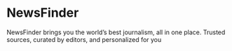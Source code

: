 # NewsFinder
NewsFinder brings you the world’s best journalism, all in one place. Trusted sources, curated by editors, and personalized for you
